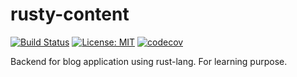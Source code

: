 # rusty-content
[![Build Status](https://travis-ci.org/dezkoat/rusty-content.svg?branch=master)](https://travis-ci.org/dezkoat/rusty-content)
[![License: MIT](https://img.shields.io/badge/License-MIT-yellow.svg)](https://opensource.org/licenses/MIT)
[![codecov](https://codecov.io/gh/dezkoat/rusty-content/branch/master/graph/badge.svg)](https://codecov.io/gh/dezkoat/rusty-content)

Backend for blog application using rust-lang. For learning purpose.
